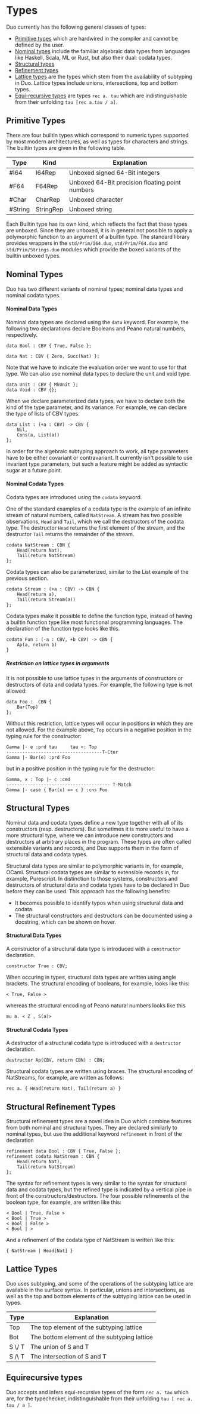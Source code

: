 # Types

Duo currently has the following general classes of types:

- [Primitive types](types.md#primitive-types) which are hardwired in the compiler and cannot be defined by the user.
- [Nominal types](types.md#nominal-types) include the familiar algebraic data types from languages like Haskell, Scala, ML or Rust, but also their dual: codata types.
- [Structural types](types.md#structural-types)
- [Refinement types](types.md#structural-refinement-types)
- [Lattice types](types.md#lattice-types) are the types which stem from the availability of subtyping in Duo. Lattice types include unions, intersections, top and bottom types.
- [Equi-recursive types](types.md#equirecursive-types) are types `rec a. tau` which are indistinguishable from their unfolding `tau [rec a.tau / a]`.

## Primitive Types

There are four builtin types which correspond to numeric types supported by most modern architectures, as well as types for characters and strings.
The builtin types are given in the following table.

| Type       | Kind      | Explanation                                     |
|------------|-----------|-------------------------------------------------|
| #I64       | I64Rep    | Unboxed signed 64-Bit integers                  |
| #F64       | F64Rep    | Unboxed 64-Bit precision floating point numbers |
| #Char      | CharRep   | Unboxed character                               |
| #String    | StringRep | Unboxed string                                  |

Each Builtin type has its own kind, which reflects the fact that these types are unboxed.
Since they are unboxed, it is in general not possible to apply a polymorphic function to an argument of a builtin type.
The standard library provides wrappers in the `std/Prim/I64.duo`, `std/Prim/F64.duo` and `std/Prim/Strings.duo` modules which provide the boxed variants of the builtin unboxed types.

## Nominal Types

Duo has two different variants of nominal types; nominal data types and nominal codata types.

#### Nominal Data Types

Nominal data types are declared using the `data` keyword.
For example, the following two declarations declare Booleans and Peano natural numbers, respectively.

```
data Bool : CBV { True, False };

data Nat : CBV { Zero, Succ(Nat) };
```

Note that we have to indicate the evaluation order we want to use for that type.
We can also use nominal data types to declare the unit and void type.

```
data Unit : CBV { MkUnit };
data Void : CBV {};
```

When we declare parameterized data types, we have to declare both the kind of the type parameter, and its variance.
For example, we can declare the type of lists of CBV types.

```
data List : (+a : CBV) -> CBV {
    Nil,
    Cons(a, List(a))
};
```

In order for the algebraic subtyping approach to work, all type parameters have to be either covariant or contravariant.
It currently isn't possible to use invariant type parameters, but such a feature might be added as syntactic sugar at a future point.

#### Nominal Codata Types

Codata types are introduced using the `codata` keyword.

One of the standard examples of a codata type is the example of an infinite stream of natural numbers, called `NatStream`.
A stream has two possible observations, `Head` and `Tail`, which we call the destructors of the codata type.
The destructor `Head` returns the first element of the stream, and the destructor `Tail` returns the remainder of the stream.

```
codata NatStream : CBN {
    Head(return Nat), 
    Tail(return NatStream)
};
```

Codata types can also be parameterized, similar to the List example of the previous section.

```
codata Stream : (+a : CBV) -> CBN {
    Head(return a),
    Tail(return Stream(a))
};
```

Codata types make it possible to define the function type, instead of having a builtin function type like most functional programming languages.
The declaration of the function type looks like this.

```
codata Fun : (-a : CBV, +b CBV) -> CBN {
    Ap(a, return b)
}
```

##### Restriction on lattice types in arguments

It is not possible to use lattice types in the arguments of constructors or destructors of data and codata types.
For example, the following type is not allowed:

```
data Foo :  CBN {
    Bar(Top)
}; 
```

Without this restriction, lattice types will occur in positions in which they are not allowed.
For the example above, `Top` occurs in a negative position in the typing rule for the constructor:

```
Gamma |- e :prd tau     tau <: Top
------------------------------------T-Ctor
Gamma |- Bar(e) :prd Foo
```

but in a positive position in the typing rule for the destructor:

```
Gamma, x : Top |- c :cmd
--------------------------------------- T-Match
Gamma |- case { Bar(x) => c } :cns Foo
```

## Structural Types

Nominal data and codata types define a new type together with all of its constructors (resp. destructors).
But sometimes it is more useful to have a more structural type, where we can introduce new constructors and destructors at arbitrary places in the program.
These types are often called extensible variants and records, and Duo supports them in the form of structural data and codata types.

Structural data types are similar to polymorphic variants in, for example, OCaml.
Structural codata types are similar to extensible records in, for example, Purescript.
In distinction to those systems, constructors and destructors of structural data and codata types have to be declared in Duo before they can be used.
This approach has the following benefits:

- It becomes possible to identify typos when using structural data and codata.
- The structural constructors and destructors can be documented using a docstring, which can be shown on hover.

#### Structural Data Types

A constructor of a structural data type is introduced with a `constructor` declaration.

```
constructor True : CBV;
```

When occuring in types, structural data types are written using angle brackets.
The structural encoding of booleans, for example, looks like this:
```
< True, False >
```
whereas the structural encoding of Peano natural numbers looks like this

```
mu a. < Z , S(a)>
```


#### Structural Codata Types

A destructor of a structural codata type is introduced with a `destructor` declaration.

```
destructor Ap(CBV, return CBN) : CBN;
```

Structural codata types are written using braces. The structural encoding of NatStreams, for example, are written as follows:

```
rec a. { Head(return Nat), Tail(return a) }
```

## Structural Refinement Types

Structural refinement types are a novel idea in Duo which combine features from both nominal and structural types.
They are declared similarly to nominal types, but use the additional keyword `refinement` in front of the declaration

```
refinement data Bool : CBV { True, False };
refinement codata NatStream : CBN {
    Head(return Nat),
    Tail(return NatStream)
};
```

The syntax for refinement types is very similar to the syntax for structural data and codata types, but the refined type is indicated by a vertical pipe in front of the constructors/destructors.
The four possible refinements of the boolean type, for example, are written like this:
```
< Bool | True, False >
< Bool | True >
< Bool | False >
< Bool | >
```

And a refinement of the codata type of NatStream is written like this:

```
{ NatStream | Head[Nat] }
```

## Lattice Types

Duo uses subtyping, and some of the operations of the subtyping lattice are available in the surface syntax.
In particular, unions and intersections, as well as the top and bottom elements of the subtyping lattice can be used in types.

| Type   | Explanation                                 |
|--------|---------------------------------------------|
| Top    | The top element of the subtyping lattice    |
| Bot    | The bottom element of the subtyping lattice |
| S \\/ T | The union of S and T                        |  
| S /\ T | The intersection of S and T                 |

## Equirecursive types

Duo accepts and infers equi-recursive types of the form `rec a. tau` which are, for the typechecker, indistinguishable from their unfolding `tau [ rec a. tau / a ]`.